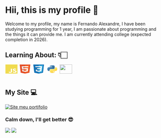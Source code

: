 # Hii, this is my profile 👋

Welcome to my profile, my name is Fernando Alexandre, I have been studying programming for 1 year, I am passionate about programming and the things it can provide me.
I am currently attending college (expected completion in 2026).

<h2> Learning About: 👇🏻 </h2>
<div style="display: inline_block">
  <img align="center" height="30" width="40" src="https://raw.githubusercontent.com/devicons/devicon/master/icons/javascript/javascript-plain.svg">
  <img align="center" height="30" width="40" src="https://raw.githubusercontent.com/devicons/devicon/master/icons/html5/html5-original.svg">
  <img align="center" height="30" width="40" src="https://raw.githubusercontent.com/devicons/devicon/master/icons/css3/css3-original.svg">
  <img align="center" height="30" width="40" src="https://raw.githubusercontent.com/devicons/devicon/master/icons/python/python-original.svg">
  <img align="center" height="30" width="40" src="https://cdn.jsdelivr.net/gh/devicons/devicon@latest/icons/nodejs/nodejs-original-wordmark.svg">
</div>

<br>

<h2 class="button-title" > My Site 💻</h2>
<a href="fernandoxandre.github.io/Portifolio/">
        <img 
            alt="Site meu portifolio" 
            title="Portifolio" 
            src="https://custom-icon-badges.demolab.com/badge/-Portifolio-f00?style=for-the-badge&logoColor=white&logo=repo"
        />
    </a>

<br>

<h3> Calm down, I'll get better 😎 </h3>
<p>
<img height="200" src="https://github-readme-stats.vercel.app/api?username=FernandoXandre&show_icons=true&theme=tokyonight&includes_all_commits=true"/>
<img height="200" src="https://github-readme-stats.vercel.app/api/top-langs/?username=FernandoXandre&layout=donut&theme=tokyonight"/>
</p>
